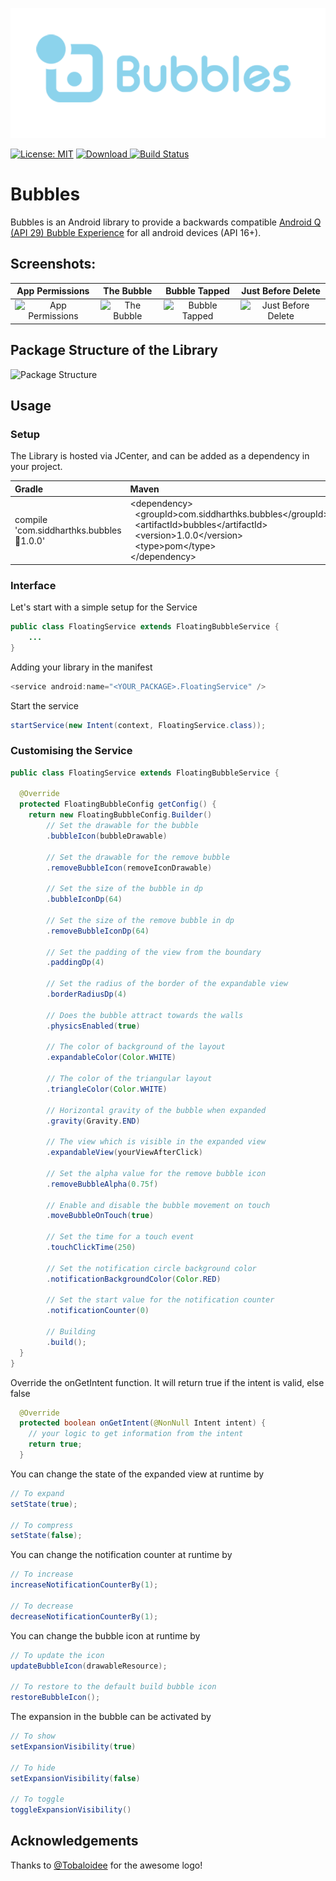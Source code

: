 <p align="center"><img src="/logo/logomark-horizontal.png"></p>

[![License: MIT](https://img.shields.io/badge/License-MIT-Green.svg)](https://opensource.org/licenses/MIT) [ ![Download](https://api.bintray.com/packages/ssiddharth2010/Bubbles/bubbles/images/download.svg) ](https://bintray.com/ssiddharth2010/Bubbles/bubbles/_latestVersion) [![Build Status](https://travis-ci.com/siddharth2010/Bubbles.svg?branch=master)](https://travis-ci.com/siddharth2010/Bubbles)

# Bubbles

Bubbles is an Android library to provide a backwards compatible [Android Q (API 29) Bubble Experience](https://developer.android.com/preview/features/bubbles) for all android devices (API 16+). 

## Screenshots:

| App Permissions | The Bubble | Bubble Tapped | Just Before Delete 
|:-------------:|:-------------:|:-------------:|:-------------:
| ![App Permissions](https://github.com/siddharth2010/Bubbles/blob/master/screenshots/app_permission.png)|![The Bubble](https://github.com/siddharth2010/Bubbles/blob/master/screenshots/bubble_overlay.png)|![Bubble Tapped](https://github.com/siddharth2010/Bubbles/blob/master/screenshots/bubble_open.png)| ![Just Before Delete](https://github.com/siddharth2010/Bubbles/blob/master/screenshots/bubble_close.png)

## Package Structure of the Library

![Package Structure](https://github.com/siddharth2010/Bubbles/blob/master/screenshots/package_structure.png)

## Usage

### Setup
The Library is hosted via JCenter, and can be added as a dependency in your project.

| Gradle | Maven 
|:-------------|:-------------
|compile 'com.siddharthks.bubbles:bubbles:1.0.0'|\<dependency\><br>&nbsp;&nbsp;\<groupId\>com.siddharthks.bubbles\</groupId\><br>&nbsp;&nbsp;\<artifactId\>bubbles\</artifactId\><br>&nbsp;&nbsp;\<version\>1.0.0\</version\><br>&nbsp;&nbsp;\<type\>pom\</type\><br>\</dependency\>



### Interface
Let's start with a simple setup for the Service
```java
public class FloatingService extends FloatingBubbleService {
    ...
}
```

Adding your library in the manifest
```java
<service android:name="<YOUR_PACKAGE>.FloatingService" />
```

Start the service
```java
startService(new Intent(context, FloatingService.class));
```

### Customising the Service
```java
public class FloatingService extends FloatingBubbleService {

  @Override
  protected FloatingBubbleConfig getConfig() {
    return new FloatingBubbleConfig.Builder()
        // Set the drawable for the bubble
        .bubbleIcon(bubbleDrawable)

        // Set the drawable for the remove bubble
        .removeBubbleIcon(removeIconDrawable)

        // Set the size of the bubble in dp
        .bubbleIconDp(64)

        // Set the size of the remove bubble in dp
        .removeBubbleIconDp(64)

        // Set the padding of the view from the boundary
        .paddingDp(4)

        // Set the radius of the border of the expandable view
        .borderRadiusDp(4)

        // Does the bubble attract towards the walls
        .physicsEnabled(true)

        // The color of background of the layout
        .expandableColor(Color.WHITE)

        // The color of the triangular layout
        .triangleColor(Color.WHITE)

        // Horizontal gravity of the bubble when expanded
        .gravity(Gravity.END)

        // The view which is visible in the expanded view
        .expandableView(yourViewAfterClick)

        // Set the alpha value for the remove bubble icon
        .removeBubbleAlpha(0.75f)
        
        // Enable and disable the bubble movement on touch
        .moveBubbleOnTouch(true)
        
        // Set the time for a touch event
        .touchClickTime(250)
        
        // Set the notification circle background color
        .notificationBackgroundColor(Color.RED)
        
        // Set the start value for the notification counter
        .notificationCounter(0)

        // Building
        .build();
  }
}
```

Override the onGetIntent function. It will return true if the intent is valid, else false
```java
  @Override
  protected boolean onGetIntent(@NonNull Intent intent) {
    // your logic to get information from the intent
    return true;
  }
```

You can change the state of the expanded view at runtime by
```java
// To expand
setState(true);

// To compress
setState(false);
```

You can change the notification counter at runtime by
```java
// To increase
increaseNotificationCounterBy(1);

// To decrease
decreaseNotificationCounterBy(1);
```

You can change the bubble icon at runtime by
```java
// To update the icon
updateBubbleIcon(drawableResource);

// To restore to the default build bubble icon
restoreBubbleIcon();
```

The expansion in the bubble can be activated by
```java
// To show
setExpansionVisibility(true)

// To hide
setExpansionVisibility(false)

// To toggle
toggleExpansionVisibility()
```

## Acknowledgements
Thanks to [@Tobaloidee](https://github.com/Tobaloidee) for the awesome logo!
